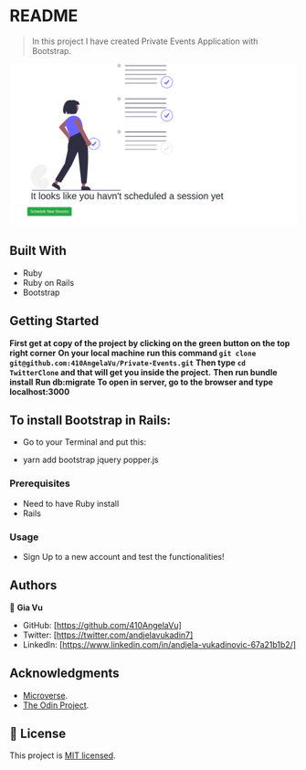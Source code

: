 # README
> In this project I have created Private Events Application with Bootstrap. 

![screenshot](./app_screenshot.png)

## Built With

- Ruby
- Ruby on Rails
- Bootstrap

## Getting Started

**First get at copy of the project by clicking on the green button on the top right corner**
**On your local machine run this command `git clone git@github.com:410AngelaVu/Private-Events.git`**
**Then type `cd TwitterClone` and that will get you inside the project.**
**Then run bundle install**
**Run db:migrate**
**To open in server, go to the browser and type localhost:3000**

## To install Bootstrap in Rails:
- Go to your Terminal and put this:

- yarn add bootstrap jquery popper.js

### Prerequisites

- Need to have Ruby install
- Rails


### Usage

- Sign Up to a new account and test the functionalities!

## Authors

👤 **Gia Vu**

- GitHub: [https://github.com/410AngelaVu]
- Twitter: [https://twitter.com/andjelavukadin7]
- LinkedIn: [https://www.linkedin.com/in/andjela-vukadinovic-67a21b1b2/]

## Acknowledgments

- [Microverse](https://www.microverse.org/).
- [The Odin Project](https://www.theodinproject.com/).

## 📝 License

This project is [MIT licensed](https://github.com/chubaquelo/re-former/blob/form/LICENSE).
